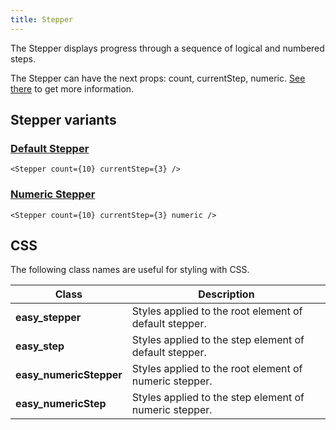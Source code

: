 ```yaml
---
title: Stepper
---
```


The Stepper displays progress through a sequence of logical and numbered steps.

The Stepper can have the next props: count, currentStep, numeric. [See there](/storybook/?path=/docs/core-progress-stepper--docs) to get more information.

## Stepper variants

### [Default Stepper](/storybook/?path=/story/core-progress-stepper--default)

```tsx
<Stepper count={10} currentStep={3} />
```

### [Numeric Stepper](/storybook/?path=/story/core-progress-stepper--numeric)

```tsx
<Stepper count={10} currentStep={3} numeric />
```

## CSS

The following class names are useful for styling with CSS.

| Class                   | Description                                            |
| ----------------------- | ------------------------------------------------------ |
| **easy_stepper**        | Styles applied to the root element of default stepper. |
| **easy_step**           | Styles applied to the step element of default stepper. |
| **easy_numericStepper** | Styles applied to the root element of numeric stepper. |
| **easy_numericStep**    | Styles applied to the step element of numeric stepper. |

